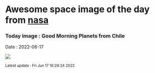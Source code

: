 
# Awesome space image of the day from [nasa](https://api.nasa.gov/)

### Today image : Good Morning Planets from Chile

Date : 2022-06-17


![](https://apod.nasa.gov/apod/image/2206/PlanetsfromChile__labelled_E-Schulz.jpg)

<small>Latest update : Fri Jun 17 16:28:24 2022</small>


